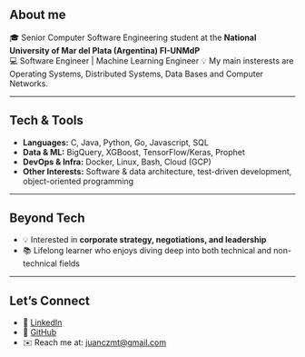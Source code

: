 ## About me
🎓 Senior Computer Software Engineering student at the **National University of Mar del Plata (Argentina) FI-UNMdP**  
💻 Software Engineer | Machine Learning Engineer
💡 My main insterests are Operating Systems, Distributed Systems, Data Bases and Computer Networks.

---

## Tech & Tools
- **Languages:** C, Java, Python, Go, Javascript, SQL  
- **Data & ML:** BigQuery, XGBoost, TensorFlow/Keras, Prophet
- **DevOps & Infra:** Docker, Linux, Bash, Cloud (GCP)  
- **Other Interests:** Software & data architecture, test-driven development, object-oriented programming  

---

## Beyond Tech
- 💡 Interested in **corporate strategy, negotiations, and leadership**  
- 📚 Lifelong learner who enjoys diving deep into both technical and non-technical fields  

---

## Let’s Connect
- 💼 [LinkedIn](https://www.linkedin.com/in/mateosjuancruz/)  
- 🐙 [GitHub](https://github.com/JuanCruzMateos)  
- ✉️ Reach me at: juanczmt@gmail.com
